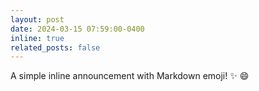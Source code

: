 ```yaml
---
layout: post
date: 2024-03-15 07:59:00-0400
inline: true
related_posts: false
---
```


A simple inline announcement with Markdown emoji! :sparkles: :smile:
